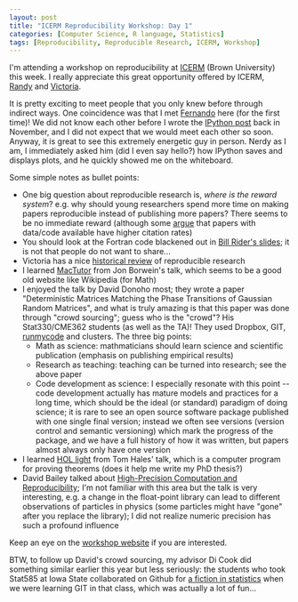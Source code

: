 ```yaml
---
layout: post
title: "ICERM Reproducibility Workshop: Day 1"
categories: [Computer Science, R language, Statistics]
tags: [Reproducibility, Reproducible Research, ICERM, Workshop]
---
```


I'm attending a workshop on reproducibility at [ICERM](http://icerm.brown.edu/tw12-5-rcem) (Brown University) this week. I really appreciate this great opportunity offered by ICERM, [Randy](http://faculty.washington.edu/rjl/) and [Victoria](http://www.stanford.edu/~vcs/).

It is pretty exciting to meet people that you only knew before through indirect ways. One coincidence was that I met [Fernando](http://fperez.org) here (for the first time)! We did not know each other before I wrote the [IPython post](/en/2012/11/ipython-vs-knitr/) back in November, and I did not expect that we would meet each other so soon. Anyway, it is great to see this extremely energetic guy in person. Nerdy as I am, I immediately asked him (did I even say hello?) how IPython saves and displays plots, and he quickly showed me on the whiteboard.

Some simple notes as bullet points:

- One big question about reproducible research is, _where is the reward system_? e.g. why should young researchers spend more time on making papers reproducible instead of publishing more papers? There seems to be no immediate reward (although some [argue](https://plus.google.com/u/0/112929796403983408632/posts/3Ts7zpmnQ8T) that papers with data/code available have higher citation rates)
- You should look at the Fortran code blackened out in [Bill Rider's slides](http://icerm.brown.edu/materials/Slides/tw-12-5/What_does_it_take_to_do_reproducible_computational_science%3F_What_stands_in_our_way%3F_%5D_Bill_Rider,_Sandia_National_Laboratories.pdf); it is not that people do not want to share...
- Victoria has a nice [historical review](http://icerm.brown.edu/materials/Slides/tw-12-5/A_brief_history_of_the_reproducibility_movement_%5D_Victoria_Stodden,_Columbia_University.pdf) of reproducible research
- I learned [MacTutor](http://www-history.mcs.st-and.ac.uk/) from Jon Borwein's talk, which seems to be a good old website like Wikipedia (for Math)
- I enjoyed the talk by David Donoho most; they wrote a paper "Deterministic Matrices Matching the Phase Transitions of Gaussian Random Matrices", and what is truly amazing is that this paper was done through "crowd sourcing"; guess who is the "crowd"? His Stat330/CME362 students (as well as the TA)! They used Dropbox, GIT, [runmycode](http://www.runmycode.org/CompanionSite/site.do?siteId=190) and clusters. The three big points:
  - Math as science: mathmaticians should learn science and scientific publication (emphasis on publishing empirical results)
  - Research as teaching: teaching can be turned into research; see the above paper
  - Code development as science: I especially resonate with this point -- code development actually has mature models and practices for a long time, which should be the ideal (or standard) paradigm of doing science; it is rare to see an open source software package published with one single final version; instead we often see versions (version control and semantic versioning) which mark the progress of the package, and we have a full history of how it was written, but papers almost always only have one version
- I learned [HOL light](http://www.cl.cam.ac.uk/~jrh13/hol-light/) from Tom Hales' talk, which is a computer program for proving theorems (does it help me write my PhD thesis?)
- David Bailey talked about [High-Precision Computation and Reproducibility](http://icerm.brown.edu/materials/Slides/tw-12-5/High-Precision_Computation_and_Reproducibility_%5D_David_Bailey,_Lawrence_Berkeley_National_Laboratory.pdf); I'm not familiar with this area but the talk is very interesting, e.g. a change in the float-point library can lead to different observations of particles in physics (some particles might have "gone" after you replace the library); I did not realize numeric precision has such a profound influence

Keep an eye on the [workshop website](http://icerm.brown.edu/tw12-5-rcem) if you are interested.

BTW, to follow up David's crowd sourcing, my advisor Di Cook did something similar earlier this year but less seriously: the students who took Stat585 at Iowa State collaborated on Github for [a fiction in statistics](https://github.com/dicook/stat585) when we were learning GIT in that class, which was actually a lot of fun...
